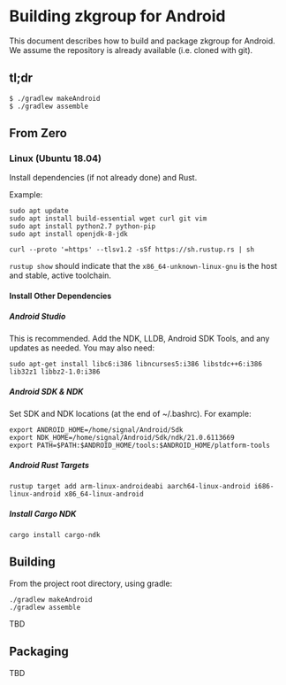# Building zkgroup for Android
This document describes how to build and package zkgroup for Android. We assume the repository is already available (i.e. cloned with git).

## tl;dr
```
$ ./gradlew makeAndroid
$ ./gradlew assemble
```

## From Zero

### Linux (Ubuntu 18.04)
Install dependencies (if not already done) and Rust.

Example:
```
sudo apt update
sudo apt install build-essential wget curl git vim
sudo apt install python2.7 python-pip
sudo apt install openjdk-8-jdk

curl --proto '=https' --tlsv1.2 -sSf https://sh.rustup.rs | sh
```

`rustup show` should indicate that the `x86_64-unknown-linux-gnu` is the host and stable, active toolchain.

#### Install Other Dependencies

##### Android Studio
This is recommended. Add the NDK, LLDB, Android SDK Tools, and any updates as needed. You may also need:
```
sudo apt-get install libc6:i386 libncurses5:i386 libstdc++6:i386 lib32z1 libbz2-1.0:i386
```

##### Android SDK & NDK
Set SDK and NDK locations (at the end of ~/.bashrc). For example:
```
export ANDROID_HOME=/home/signal/Android/Sdk
export NDK_HOME=/home/signal/Android/Sdk/ndk/21.0.6113669
export PATH=$PATH:$ANDROID_HOME/tools:$ANDROID_HOME/platform-tools
```

##### Android Rust Targets
```
rustup target add arm-linux-androideabi aarch64-linux-android i686-linux-android x86_64-linux-android
```

##### Install Cargo NDK
```
cargo install cargo-ndk
```

## Building
From the project root directory, using gradle:
```
./gradlew makeAndroid
./gradlew assemble
```

TBD

## Packaging
TBD
